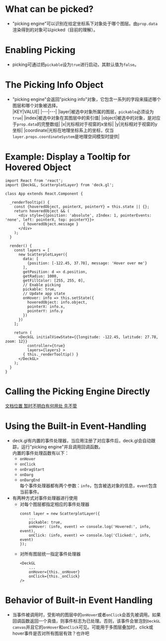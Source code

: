 # What can be picked?
+ "picking engine"可以识别在给定坐标系下对象处于哪个图层。由`prop.data`渲染得到的对象可以picked（目前的理解）。
# Enabling Picking
+ picking可通过把`pickable`设为`true`进行启动，其默认值为`false`。  
# The Picking Info Object
+ "picking engine"会返回"picking info"对象，它包含一系列的字段来描述哪个图层和哪个对象被选择。  
    |KEY|VALUE|
    |---|---|
    |layer|被选中对象所属的图层，`pickable`必须设为`true`|
    |index|被选中对象在其图层中的索引值|
    |object|被选中的对象，是对应于`prop.data`的完整数组|
    |x|光标相对于视窗的x坐标|
    |y|光标相对于视窗的y坐标|
    |coordinate|光标在地理坐标系上的坐标，仅当`layer.props.coordinateSystem`是地理空间模型时提供|
# Example: Display a Tooltip for Hovered Object
```es6
import React from 'react';
import {DeckGL, ScatterplotLayer} from 'deck.gl';

class App extends React.Component {

  _renderTooltip() {
    const {hoveredObject, pointerX, pointerY} = this.state || {};
    return hoveredObject && (
      <div style={{position: 'absolute', zIndex: 1, pointerEvents: 'none', left: pointerX, top: pointerY}}>
        { hoveredObject.message }
      </div>
    );
  }

  render() {
    const layers = [
      new ScatterplotLayer({
        data: [
          {position: [-122.45, 37.78], message: 'Hover over me'}
        ],
        getPosition: d => d.position,
        getRadius: 1000,
        getFillColor: [255, 255, 0],
        // Enable picking
        pickable: true,
        // Update app state
        onHover: info => this.setState({
          hoveredObject: info.object,
          pointerX: info.x,
          pointerY: info.y
        })
      })
    ];

    return (
      <DeckGL initialViewState={{longitude: -122.45, latitude: 27.78, zoom: 12}}
          controller={true}
          layers={layers} >
        { this._renderTooltip() }
      </DeckGL>
    );
  }
}
```
# Calling the Picking Engine Directly
[文档位置 暂时不明白有何用处 先不管](https://deck.gl/#/documentation/developer-guide/adding-interactivity?section=calling-the-picking-engine-directly)
# Using the Built-in Event-Handling
+ deck.gl有内置的事件处理器，当应用注册了对应事件后，deck.gl会自动跟踪，运行"picking engine"并且调用回调函数。  
  内置的事件处理函数有以下：
  - `onHover`
  - `onClick`
  - `onDragStart`
  - `onDarg`
  - `onDargEnd`  
  每个事件处理器都有两个参数：`info`，包含被选对象的信息，`event`包含当前事件。
+ 有两种方式对事件处理器进行使用
    - 对每个图层都指定相应的事件处理器  
        ```es6
        const layer = new ScatterplotLayer({
            ...
            pickable: true,
            onHover: (info, event) => console.log('Hovered:', info, event),
            onClick: (info, event) => console.log('Clicked:', info, event)
        });        
        ```
    - 对所有图层统一指定事件处理器  
        ```es6
        <DeckGL
            ...
            onHover={this._onHover}
            onClick={this._onClick}
        />        
        ```
# Behavior of Built-in Event Handling
+ 当事件被调用时，受影响的图层中的`onHover`或者`onClick`会首先被调用。如果回调函数返回一个真值，则事件标志为已处理。否则，该事件会冒泡到`DeckGL canvas`并且它的`onHover`和`onClick`可见。可能用于多图层叠加时，click或hover事件是否对所有图层有效？也许吧
